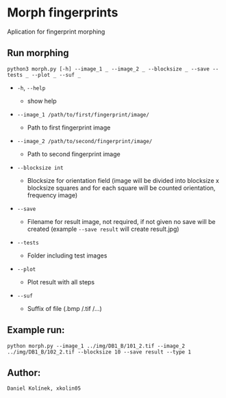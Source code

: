 # Morph fingerprints

Aplication for fingerprint morphing

## Run morphing
`python3 morph.py [-h] --image_1 _ --image_2 _ --blocksize _ --save --tests _ --plot _ --suf _`         

-   `-h`, `--help`
    -   show help

-   `--image_1 /path/to/first/fingerprint/image/`
    -   Path to first fingerprint image

-   `--image_2 /path/to/second/fingerprint/image/`
    -   Path to second fingerprint image

-   `--blocksize int`
    -   Blocksize for orientation field (image will be divided into blocksize x blocksize squares and for each square will be counted orientation, frequency image)

-   `--save`
    -   Filename for result image, not required, if not given no save will be created (example `--save result` will create result.jpg)

-   `--tests`
    -   Folder including test images

-   `--plot`
    -   Plot result with all steps

-   `--suf`
    -   Suffix of file (.bmp /.tif /...)
## Example run:
`python morph.py --image_1 ../img/DB1_B/101_2.tif --image_2 ../img/DB1_B/102_2.tif --blocksize 10 --save result --type 1`

## Author: 
    Daniel Kolínek, xkolin05